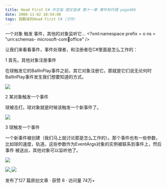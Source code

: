 ```yaml
---
title: Head First C# 中文版 图文皆译 第十一章 事件和代理 page486
date: 2008-11-02 10:54:00
tags: 我翻译的Head First C#（习作）
---
```

一个对象  触发  事件，其他的对象监听它...  <?xml:namespace prefix = o ns = "urn:schemas-
microsoft-com:office:office" />

让我们来看看事件，事件处理者，和注册者在C#里面是怎么工作的：

1  首先，其他对象注册事件

在球触发它的BallInPlay事件之前，其它对象注册它。那就是它们说无论何时BallInPlay事件发生我们想要知道的方式。

![](https://p-blog.csdn.net/images/p_blog_csdn_net/cuipengfei1/EntryImages/20081102/%E6%88%AA%E5%9B%BE00.jpg)

2  某对象触发一个事件

球被击打。球对象就是时候该触发一个新事件了。

![](https://p-blog.csdn.net/images/p_blog_csdn_net/cuipengfei1/EntryImages/20081102/%E6%88%AA%E5%9B%BE01.jpg)

3  球触发一个事件

一个新事件被创建（我们马上就讨论那是怎么工作的）。那个事件也有一些参数，比如球的速度，轨道。这些参数作为EventArgs对象的实例被联系到事件上，然后事件
被送出，其他对象可以监听他了。

![](https://p-blog.csdn.net/images/p_blog_csdn_net/cuipengfei1/EntryImages/20081102/%E6%88%AA%E5%9B%BE02.jpg)



[ ![](https://profile.csdnimg.cn/5/2/5/3_cuipengfei1)
![](https://g.csdnimg.cn/static/user-reg-year/1x/11.png)
](https://blog.csdn.net/cuipengfei1)



发布了127 篇原创文章  ·  获赞 8  ·  访问量 74万+

